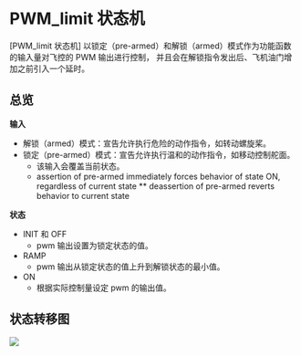 # PWM_limit 状态机

[PWM_limit 状态机] 以锁定（pre-armed）和解锁（armed）模式作为功能函数的输入量对飞控的 PWM 输出进行控制， 并且会在解锁指令发出后、飞机油门增加之前引入一个延时。

## 总览

**输入**

- 解锁（armed）模式：宣告允许执行危险的动作指令，如转动螺旋桨。
- 锁定（pre-armed）模式：宣告允许执行温和的动作指令，如移动控制舵面。 
    - 该输入会覆盖当前状态。
    - assertion of pre-armed immediately forces behavior of state ON, regardless of current state ** deassertion of pre-armed reverts behavior to current state

**状态**

- INIT 和 OFF 
    - pwm 输出设置为锁定状态的值。
- RAMP 
    - pwm 输出从锁定状态的值上升到解锁状态的最小值。
- ON 
    - 根据实际控制量设定 pwm 的输出值。

## 状态转移图

![](../../assets/diagrams/pwm_limit_state_diagram.png)